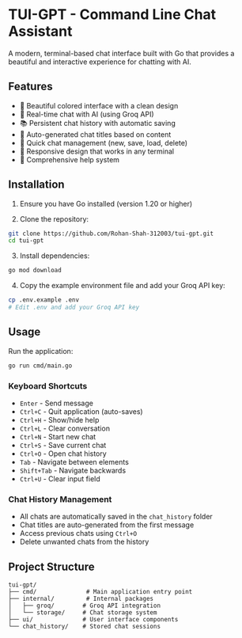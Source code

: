 # TUI-GPT - Command Line Chat Assistant

A modern, terminal-based chat interface built with Go that provides a beautiful and interactive experience for chatting with AI.

## Features

- 🎨 Beautiful colored interface with a clean design
- 🤖 Real-time chat with AI (using Groq API)
- 📚 Persistent chat history with automatic saving
- 🔄 Auto-generated chat titles based on content
- 📝 Quick chat management (new, save, load, delete)
- 📱 Responsive design that works in any terminal
- 📝 Comprehensive help system

## Installation

1. Ensure you have Go installed (version 1.20 or higher)

2. Clone the repository:
```bash
git clone https://github.com/Rohan-Shah-312003/tui-gpt.git
cd tui-gpt
```

3. Install dependencies:
```bash
go mod download
```

4. Copy the example environment file and add your Groq API key:
```bash
cp .env.example .env
# Edit .env and add your Groq API key
```

## Usage

Run the application:
```bash
go run cmd/main.go
```

### Keyboard Shortcuts

- `Enter` - Send message
- `Ctrl+C` - Quit application (auto-saves)
- `Ctrl+H` - Show/hide help
- `Ctrl+L` - Clear conversation
- `Ctrl+N` - Start new chat
- `Ctrl+S` - Save current chat
- `Ctrl+O` - Open chat history
- `Tab` - Navigate between elements
- `Shift+Tab` - Navigate backwards
- `Ctrl+U` - Clear input field

### Chat History Management

- All chats are automatically saved in the `chat_history` folder
- Chat titles are auto-generated from the first message
- Access previous chats using `Ctrl+O`
- Delete unwanted chats from the history

## Project Structure

```
tui-gpt/
├── cmd/              # Main application entry point
├── internal/         # Internal packages
│   ├── groq/        # Groq API integration
│   └── storage/     # Chat storage system
├── ui/              # User interface components
└── chat_history/    # Stored chat sessions
```